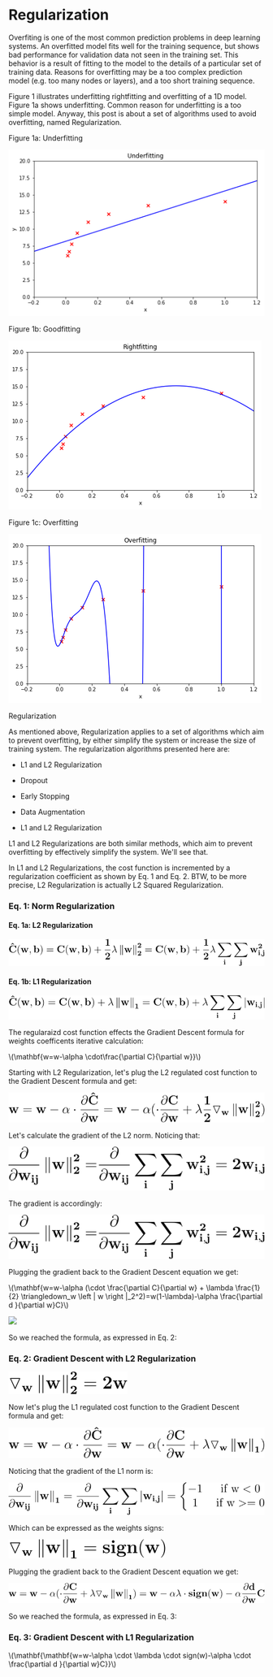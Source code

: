 # Regularization

Overfiting is one of the most common prediction problems in deep learning systems. An overfitted model fits well for the training sequence, but shows bad performance for validation data not seen in the training set. This behavior is a result of fitting to the model to the details of a particular set of training data. Reasons for overfitting may be a too complex prediction model (e.g. too many nodes or layers), and a too short training sequence. 

Figure 1 illustrates underfitting rightfitting and overfitting of a 1D model. Figure 1a shows underfitting. Common reason for underfitting is a too simple model. Anyway, this post is about a set of algorithms used to avoid overfitting, named Regularization.

Figure 1a: Underfitting

![](../assets/images/regularization/underfitting.png)
 
Figure 1b: Goodfitting

![](../assets/images/regularization/rightfitting.png)
  
Figure 1c: Overfitting

![](../assets/images/regularization/overfitting.png)



Regularization

As mentioned above, Regularization applies to a set of algorithms which aim to prevent overfitting, by either simplify the system or increase the size of training system. The regularization algorithms presented here are:

- L1 and L2 Regularization
- Dropout
- Early Stopping
- Data Augmentation

- L1 and L2 Regularization

L1 and L2 Regularizations are both similar methods, which aim to prevent overfitting by effectively simplify the system. We'll see that.

In L1 and L2 Regularizations, the cost function is incremented by a regularization coefficient as shown by Eq. 1 and Eq. 2. BTW, to be more precise, L2 Regularization is actually L2 Squared Regularization.

### Eq. 1: Norm Regularization

#### Eq. 1a: L2 Regularization

![](../assets/images/regularization/l2-regularization.svg)

#### Eq. 1b: L1 Regularization

![](../assets/images/regularization/l1-regularization.svg)


The regularaizd cost function effects the Gradient Descent formula for weights coefficents iterative calculation:

\\(\mathbf{w=w-\alpha \cdot\frac{\partial C}{\partial w}}\\)

Starting with L2 Regularization, let's plug the L2 regulated cost function to the Gradient Descent formula and get:

![](../assets/images/regularization/l2-gradient-descent-1.svg)


Let's calculate the gradient of the L2 norm. Noticing that:

![](../assets/images/regularization/l2-derivative.svg)


The gradient is accordingly:

![](../assets/images/regularization/l2-derivative.svg)


Plugging the gradient back to the Gradient Descent equation we get:

\\(\mathbf{w=w-\alpha (\cdot \frac{\partial C}{\partial w} + \lambda \frac{1}{2} \triangledown_w \left \| w \right \|_2^2)=w(1-\lambda)-\alpha \frac{\partial d }{\partial w}C}\\)

![](../assets/images/regularization/l2-gradient-descent.svg)


So we reached the formula, as expressed in Eq. 2:

### Eq. 2: Gradient Descent with L2 Regularization

![](../assets/images/regularization/l2-gradient.svg)



Now let's plug the L1 regulated cost function to the Gradient Descent formula and get:


![](../assets/images/regularization/l1-gradient.svg)


Noticing that the gradient of the L1 norm is:

![](../assets/images/regularization/l1-derivative.svg)

Which can be expressed as the weights signs:


![](../assets/images/regularization/l1-gradient-sign.svg)


Plugging the gradient back to the Gradient Descent equation we get:

![](../assets/images/regularization/l1-gradient-descent.svg)


So we reached the formula, as expressed in Eq. 3:

### Eq. 3: Gradient Descent with L1 Regularization

\\(\mathbf{\mathbf{w=w-\alpha \cdot \lambda \cdot sign(w)-\alpha \cdot \frac{\partial d }{\partial w}C}}\\)




